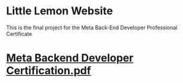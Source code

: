 # Little Lemon Website
This is the final project for the Meta Back-End Developer Professional Certificate

# [Meta Backend Developer Certification.pdf](https://github.com/Willensal/LittleLemon-/files/15394819/Meta.Backend.Developer.Certification.pdf)


